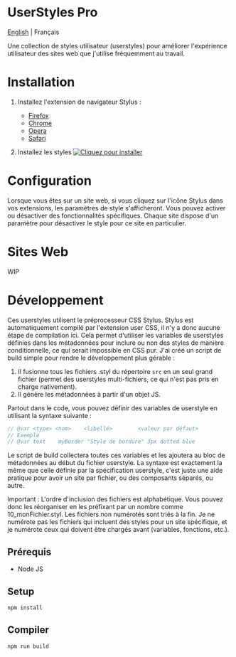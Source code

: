 # UserStyles Pro

[English](README.md) | Français

Une collection de styles utilisateur (userstyles) pour améliorer l'expérience utilisateur des sites web que j'utilise fréquemment au travail.

# Installation

1. Installez l'extension de navigateur Stylus :
    * [Firefox](https://addons.mozilla.org/firefox/downloads/file/4451438/styl_us-2.3.14.xpi)
    * [Chrome](https://chromewebstore.google.com/detail/stylus/clngdbkpkpeebahjckkjfobafhncgmne?pli=1)
    * [Opera](https://addons.opera.com/en/extensions/privacy_policy/27c0f4146c879f67a91b70f93f4eee4a01846fdd/)
    * [Safari](https://tinyurl.com/ewtwzkfp)

2. Installez les styles
[![Cliquez pour installer](https://img.shields.io/badge/Installer%20-%20Avec%20Stylus%20-%20%231868db?style=for-the-badge)](https://raw.githubusercontent.com/clorl/pro-userstyles/main/dist/main.user.css)

# Configuration

Lorsque vous êtes sur un site web, si vous cliquez sur l'icône Stylus dans vos extensions, les paramètres de style s'afficheront.
Vous pouvez activer ou désactiver des fonctionnalités spécifiques. Chaque site dispose d'un paramètre pour désactiver le style pour ce site en particulier.

# Sites Web

WIP

# Développement

Ces userstyles utilisent le préprocesseur CSS Stylus. Stylus est automatiquement compilé par l'extension user CSS, il n'y a donc aucune étape de compilation ici.
Cela permet d'utiliser les variables de userstyles définies dans les métadonnées pour inclure ou non des styles de manière conditionnelle, ce qui serait impossible en CSS pur.
J'ai créé un script de build simple pour rendre le développement plus gérable :

1. Il fusionne tous les fichiers .styl du répertoire `src` en un seul grand fichier (permet des userstyles multi-fichiers, ce qui n'est pas pris en charge nativement).
1. Il génère les métadonnées à partir d'un objet JS.

Partout dans le code, vous pouvez définir des variables de userstyle en utilisant la syntaxe suivante :
```js
// @var <type> <nom>    <libellé>        <valeur par défaut>
// Exemple
// @var text    myBorder "Style de bordure" 3px dotted blue
```

Le script de build collectera toutes ces variables et les ajoutera au bloc de métadonnées au début du fichier userstyle.
La syntaxe est exactement la même que celle définie par la spécification userstyle, c'est juste une aide pratique pour avoir un site par fichier, ou des composants séparés, ou autre.

Important : L'ordre d'inclusion des fichiers est alphabétique. Vous pouvez donc les réorganiser en les préfixant par un nombre comme 10_monFichier.styl. Les fichiers non numérotés sont triés à la fin.
Je ne numérote pas les fichiers qui incluent des styles pour un site spécifique, et je numérote ceux qui doivent être chargés avant (variables, fonctions, etc.).

## Prérequis

- Node JS

## Setup
```bash
npm install
```
## Compiler
```bash
npm run build
```
